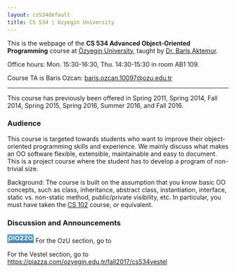 ```yaml
---
layout: cs534default
title: CS 534 | Ozyegin University
---
```


This is the webpage of the **CS 534 Advanced Object-Oriented Programming** course 
at [&Ouml;zyegin University](http://ozyegin.edu.tr), 
taught by [Dr. Baris Aktemur](..).

Office hours: Mon. 15:30-16:30, Thu. 14:30-15:30 in room AB1 109.

Course TA is Baris Ozcan: <baris.ozcan.10097@ozu.edu.tr>

---

This course has previously been offered in Spring 2011, Spring 2014, Fall 2014,
Spring 2015, Spring 2016, Summer 2016, and Fall 2016.

### Audience
This course is targeted towards students who want to improve their object-oriented
programming skills and experience. We mainly discuss what makes an OO software
flexible, extensible, maintainable and easy to document.
This is a project course where the student has to develop a program of non-trivial size.

Background: The course is built on the assumption that
you know basic OO concepts, such as class, inheritance,
abstract class, instantiation, interface, static vs. non-static
method, public/private visibility, etc.
In particular, you must have taken the [CS 102](http://srl.ozyegin.edu.tr/cs102)
course, or equivalent.

### Discussion and Announcements

<img src="piazza_logo.png" height="20">
For the OzU section, go to <https://piazza.com/ozyegin.edu.tr/fall2017/cs534>

For the Vestel section, go to <https://piazza.com/ozyegin.edu.tr/fall2017/cs534vestel>


